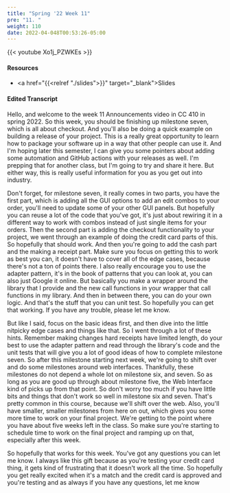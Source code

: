 ```yaml
---
title: "Spring '22 Week 11"
pre: "11. "
weight: 110
date: 2022-04-048T00:53:26-05:00
---
```


{{< youtube Xo1j_PZWKEs >}}

#### Resources

* <a href="{{<relref "./slides">}}" target="_blank">Slides</a>

#### Edited Transcript

Hello, and welcome to the week 11 Announcements video in CC 410 in spring 2022. So this week, you should be finishing up milestone seven, which is all about checkout. And you'll also be doing a quick example on building a release of your project. This is a really great opportunity to learn how to package your software up in a way that other people can use it. And I'm hoping later this semester, I can give you some pointers about adding some automation and GitHub actions with your releases as well. I'm prepping that for another class, but I'm going to try and share it here. But either way, this is really useful information for you as you get out into industry. 

Don't forget, for milestone seven, it really comes in two parts, you have the first part, which is adding all the GUI options to add an edit combos to your order, you'll need to update some of your other GUI panels. But hopefully you can reuse a lot of the code that you've got, it's just about rewiring it in a different way to work with combos instead of just single items for your orders. Then the second part is adding the checkout functionality to your project, we went through an example of doing the credit card parts of this. So hopefully that should work. And then you're going to add the cash part and the making a receipt part. Make sure you focus on getting this to work as best you can, it doesn't have to cover all of the edge cases, because there's not a ton of points there. I also really encourage you to use the adapter pattern, it's in the book of patterns that you can look at, you can also just Google it online. But basically you make a wrapper around the library that I provide and the new call functions in your wrapper that call functions in my library. And then in between there, you can do your own logic. And that's the stuff that you can unit test. So hopefully you can get that working. If you have any trouble, please let me know. 

But like I said, focus on the basic ideas first, and then dive into the little nitpicky edge cases and things like that. So I went through a lot of these hints. Remember making changes hard receipts have limited length, do your best to use the adapter pattern and read through the library's code and the unit tests that will give you a lot of good ideas of how to complete milestone seven. So after this milestone starting next week, we're going to shift over and do some milestones around web interfaces. Thankfully, these milestones do not depend a whole lot on milestone six, and seven. So as long as you are good up through about milestone five, the Web Interface kind of picks up from that point. So don't worry too much if you have little bits and things that don't work so well in milestone six and seven. That's pretty common in this course, because we'll shift over the web. Also, you'll have smaller, smaller milestones from here on out, which gives you some more time to work on your final project. We're getting to the point where you have about five weeks left in the class. So make sure you're starting to schedule time to work on the final project and ramping up on that, especially after this week. 

So hopefully that works for this week. You've got any questions you can let me know. I always like this gift because as you're testing your credit card thing, it gets kind of frustrating that it doesn't work all the time. So hopefully you get really excited when it's a match and the credit card is approved and you're testing and as always if you have any questions, let me know 